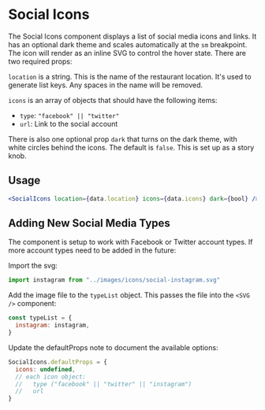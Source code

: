 # Social Icons

The Social Icons component displays a list of social media icons and links. It has an optional dark theme and scales automatically at the `sm` breakpoint. The icon will render as an inline SVG to control the hover state. There are two required props:

`location` is a string. This is the name of the restaurant location. It's used to generate list keys. Any spaces in the name will be removed.

`icons` is an array of objects that should have the following items:

- `type`: `"facebook" || "twitter"`
- `url`: Link to the social account

There is also one optional prop `dark` that turns on the dark theme, with white circles behind the icons. The default is `false`. This is set up as a story knob.

## Usage

```jsx
<SocialIcons location={data.location} icons={data.icons} dark={bool} />
```

## Adding New Social Media Types

The component is setup to work with Facebook or Twitter account types. If more account types need to be added in the future:

Import the svg:

```jsx
import instagram from "../images/icons/social-instagram.svg"
```

Add the image file to the `typeList` object. This passes the file into the `<SVG />` component:

```jsx
const typeList = {
  instagram: instagram,
}
```

Update the defaultProps note to document the available options:

```jsx
SocialIcons.defaultProps = {
  icons: undefined,
  // each icon object:
  //   type ("facebook" || "twitter" || "instagram")
  //   url
}
```
